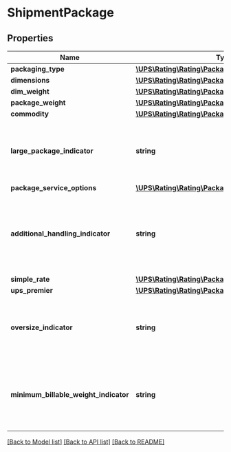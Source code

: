 # ShipmentPackage

## Properties
Name | Type | Description | Notes
------------ | ------------- | ------------- | -------------
**packaging_type** | [**\UPS\Rating\Rating\PackagePackagingType**](PackagePackagingType.md) |  | [optional] 
**dimensions** | [**\UPS\Rating\Rating\PackageDimensions**](PackageDimensions.md) |  | [optional] 
**dim_weight** | [**\UPS\Rating\Rating\PackageDimWeight**](PackageDimWeight.md) |  | [optional] 
**package_weight** | [**\UPS\Rating\Rating\PackagePackageWeight**](PackagePackageWeight.md) |  | [optional] 
**commodity** | [**\UPS\Rating\Rating\PackageCommodity**](PackageCommodity.md) |  | [optional] 
**large_package_indicator** | **string** | This element does not require a value and if one is entered it will be ignored.  If present, it indicates the shipment will be categorized as a Large Package. | [optional] 
**package_service_options** | [**\UPS\Rating\Rating\PackagePackageServiceOptions**](PackagePackageServiceOptions.md) |  | [optional] 
**additional_handling_indicator** | **string** | A flag indicating if the packages require additional handling. True if AdditionalHandlingIndicator tag exists; false otherwise. Additional Handling indicator indicates it&#x27;s a non-corrugated package.  Empty Tag. | [optional] 
**simple_rate** | [**\UPS\Rating\Rating\PackageSimpleRate**](PackageSimpleRate.md) |  | [optional] 
**ups_premier** | [**\UPS\Rating\Rating\PackageUPSPremier**](PackageUPSPremier.md) |  | [optional] 
**oversize_indicator** | **string** | Presence/Absence Indicator. Any value inside is ignored. It indicates if packge is oversized.  Applicable for UPS Worldwide Economy DDU service | [optional] 
**minimum_billable_weight_indicator** | **string** | Presence/Absence Indicator. Any value inside is ignored. It indicates if packge is qualified for minimum billable weight.  Applicable for UPS Worldwide Economy DDU service | [optional] 

[[Back to Model list]](../../README.md#documentation-for-models) [[Back to API list]](../../README.md#documentation-for-api-endpoints) [[Back to README]](../../README.md)

